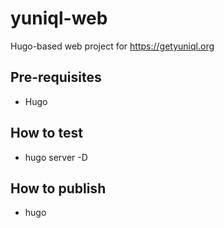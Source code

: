 # yuniql-web

Hugo-based web project for https://getyuniql.org

## Pre-requisites

* Hugo

## How to test

* hugo server -D

## How to publish

* hugo

